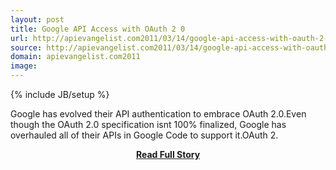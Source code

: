 ```yaml
---
layout: post
title: Google API Access with OAuth 2 0
url: http://apievangelist.com2011/03/14/google-api-access-with-oauth-2-0/
source: http://apievangelist.com2011/03/14/google-api-access-with-oauth-2-0/
domain: apievangelist.com2011
image: 
---
```

{% include JB/setup %}<p>Google has evolved their API authentication to embrace OAuth 2.0.Even though the OAuth 2.0 specification isnt 100% finalized, Google has overhauled all of their APIs in Google Code to support it.OAuth 2.</p>
<center><p><a href="http://apievangelist.com2011/03/14/google-api-access-with-oauth-2-0/" style='padding:25px; font-sze:18px; font-weight: bold;'>Read Full Story</a></p></center>
